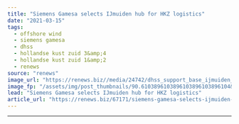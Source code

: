 ```yaml
---
title: "Siemens Gamesa selects IJmuiden hub for HKZ logistics"
date: "2021-03-15"
tags: 
  - offshore wind
  - siemens gamesa
  - dhss
  - hollandse kust zuid 3&amp;4
  - hollandse kust zuid 1&amp;2
  - renews
source: "renews"
image_url: "https://renews.biz//media/24742/dhss_support_base_ijmuiden_credit_dhss.jpeg?mode=crop&width=770&heightratio=0.6103896103896103896103896104&slimmage=true"
image_fp: "/assets/img/post_thumbnails/90.6103896103896103896103896104&slimmage=true"
lead: "Siemens Gamesa selects IJmuiden hub for HKZ logistics"
article_url: "https://renews.biz/67171/siemens-gamesa-selects-ijmuiden-hub-for-hkz-logistics/"
---
```


---
